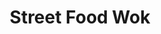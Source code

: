 ---
key: streetwok
title: Street Food Wok
desc: This is a restaurant page template. Made in React GatsbyJS and Data CMS. I treat it as my ‘styled-component’ and ‘react spring’ playground. I mixed here a bit of BEM into CSS-in-JS. I was trying to achieve a gentle scrolling parallax effect connected with smooth animations. I was struggling with making the menu button and navigation panel accessible by adding a keyboard control but at the end I think it worked out pretty well.
tech: React/Gatsby.js, GraphQL, Styled components, React Spring
icon: ../assets/images/icons/wok.svg
live: https://street-food-wok.netlify.app
github: https://github.com/r00bal/Street-Food-Wok-
---